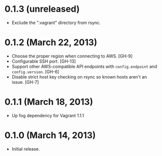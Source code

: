 # 0.1.3 (unreleased)

* Exclude the ".vagrant" directory from rsync.

# 0.1.2 (March 22, 2013)

* Choose the proper region when connecting to AWS. [GH-9]
* Configurable SSH port. [GH-13]
* Support other AWS-compatible API endpoints with `config.endpoint`
  and `config.version`. [GH-6]
* Disable strict host key checking on rsync so known hosts aren't an issue. [GH-7]

# 0.1.1 (March 18, 2013)

* Up fog dependency for Vagrant 1.1.1

# 0.1.0 (March 14, 2013)

* Initial release.
